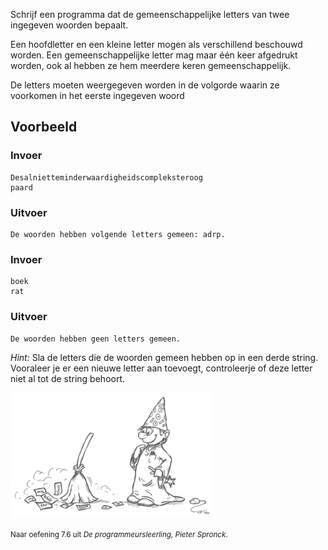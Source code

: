 Schrijf een programma dat de gemeenschappelijke letters van twee ingegeven woorden bepaalt.

Een hoofdletter en een kleine letter mogen als verschillend beschouwd worden.
Een gemeenschappelijke letter mag maar één keer afgedrukt worden, ook al hebben ze hem meerdere keren gemeenschappelijk.

De letters moeten weergegeven worden in de volgorde waarin ze voorkomen in het eerste ingegeven woord
## Voorbeeld


### Invoer
```
Desalnietteminderwaardigheidscompleksteroog
paard
```

### Uitvoer
```
De woorden hebben volgende letters gemeen: adrp.
```

### Invoer
```
boek
rat
```

### Uitvoer
```
De woorden hebben geen letters gemeen.
```


*Hint:* Sla de letters die de woorden gemeen hebben op in een derde string. Vooraleer je er een nieuwe letter aan toevoegt, controleerje of deze letter niet al tot de string behoort.

<div class="dodona-centered-group">
  <img alt="Programmeursleerling" height="200" data-caption="Naar oefening 7.6 uit De programmeursleerling, Pieter Spronck" src="media/figuurProgrammeursleerling.png"/>
  <p><small>Naar oefening 7.6 uit <em>De programmeursleerling, Pieter Spronck</em>.</small></p>
</div>
